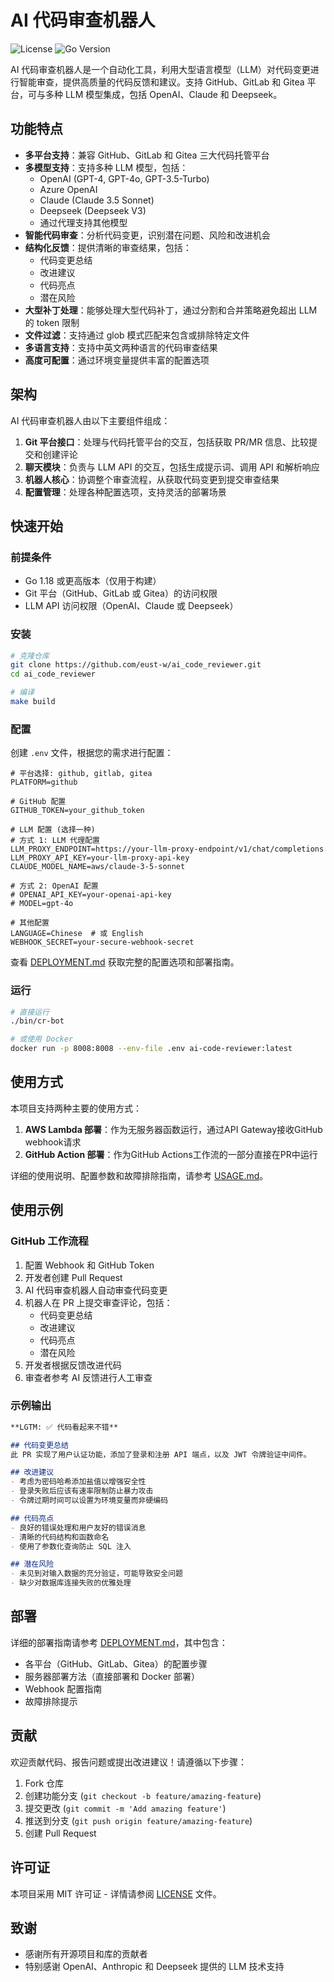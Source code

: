 # AI 代码审查机器人

![License](https://img.shields.io/badge/license-MIT-blue.svg)
![Go Version](https://img.shields.io/badge/go-1.18+-blue.svg)

AI 代码审查机器人是一个自动化工具，利用大型语言模型（LLM）对代码变更进行智能审查，提供高质量的代码反馈和建议。支持 GitHub、GitLab 和 Gitea 平台，可与多种 LLM 模型集成，包括 OpenAI、Claude 和 Deepseek。

## 功能特点

- **多平台支持**：兼容 GitHub、GitLab 和 Gitea 三大代码托管平台
- **多模型支持**：支持多种 LLM 模型，包括：
  - OpenAI (GPT-4, GPT-4o, GPT-3.5-Turbo)
  - Azure OpenAI
  - Claude (Claude 3.5 Sonnet)
  - Deepseek (Deepseek V3)
  - 通过代理支持其他模型
- **智能代码审查**：分析代码变更，识别潜在问题、风险和改进机会
- **结构化反馈**：提供清晰的审查结果，包括：
  - 代码变更总结
  - 改进建议
  - 代码亮点
  - 潜在风险
- **大型补丁处理**：能够处理大型代码补丁，通过分割和合并策略避免超出 LLM 的 token 限制
- **文件过滤**：支持通过 glob 模式匹配来包含或排除特定文件
- **多语言支持**：支持中英文两种语言的代码审查结果
- **高度可配置**：通过环境变量提供丰富的配置选项

## 架构

AI 代码审查机器人由以下主要组件组成：

1. **Git 平台接口**：处理与代码托管平台的交互，包括获取 PR/MR 信息、比较提交和创建评论
2. **聊天模块**：负责与 LLM API 的交互，包括生成提示词、调用 API 和解析响应
3. **机器人核心**：协调整个审查流程，从获取代码变更到提交审查结果
4. **配置管理**：处理各种配置选项，支持灵活的部署场景

## 快速开始

### 前提条件

- Go 1.18 或更高版本（仅用于构建）
- Git 平台（GitHub、GitLab 或 Gitea）的访问权限
- LLM API 访问权限（OpenAI、Claude 或 Deepseek）

### 安装

```bash
# 克隆仓库
git clone https://github.com/eust-w/ai_code_reviewer.git
cd ai_code_reviewer

# 编译
make build
```

### 配置

创建 `.env` 文件，根据您的需求进行配置：

```env
# 平台选择: github, gitlab, gitea
PLATFORM=github

# GitHub 配置
GITHUB_TOKEN=your_github_token

# LLM 配置 (选择一种)
# 方式 1: LLM 代理配置
LLM_PROXY_ENDPOINT=https://your-llm-proxy-endpoint/v1/chat/completions
LLM_PROXY_API_KEY=your-llm-proxy-api-key
CLAUDE_MODEL_NAME=aws/claude-3-5-sonnet

# 方式 2: OpenAI 配置
# OPENAI_API_KEY=your-openai-api-key
# MODEL=gpt-4o

# 其他配置
LANGUAGE=Chinese  # 或 English
WEBHOOK_SECRET=your-secure-webhook-secret
```

查看 [DEPLOYMENT.md](./DEPLOYMENT.md) 获取完整的配置选项和部署指南。

### 运行

```bash
# 直接运行
./bin/cr-bot

# 或使用 Docker
docker run -p 8008:8008 --env-file .env ai-code-reviewer:latest
```

## 使用方式

本项目支持两种主要的使用方式：

1. **AWS Lambda 部署**：作为无服务器函数运行，通过API Gateway接收GitHub webhook请求
2. **GitHub Action 部署**：作为GitHub Actions工作流的一部分直接在PR中运行

详细的使用说明、配置参数和故障排除指南，请参考 [USAGE.md](./docs/USAGE.md)。

## 使用示例

### GitHub 工作流程

1. 配置 Webhook 和 GitHub Token
2. 开发者创建 Pull Request
3. AI 代码审查机器人自动审查代码变更
4. 机器人在 PR 上提交审查评论，包括：
   - 代码变更总结
   - 改进建议
   - 代码亮点
   - 潜在风险
5. 开发者根据反馈改进代码
6. 审查者参考 AI 反馈进行人工审查

### 示例输出

```markdown
**LGTM: ✅ 代码看起来不错**

## 代码变更总结
此 PR 实现了用户认证功能，添加了登录和注册 API 端点，以及 JWT 令牌验证中间件。

## 改进建议
- 考虑为密码哈希添加盐值以增强安全性
- 登录失败后应该有速率限制防止暴力攻击
- 令牌过期时间可以设置为环境变量而非硬编码

## 代码亮点
- 良好的错误处理和用户友好的错误消息
- 清晰的代码结构和函数命名
- 使用了参数化查询防止 SQL 注入

## 潜在风险
- 未见到对输入数据的充分验证，可能导致安全问题
- 缺少对数据库连接失败的优雅处理
```

## 部署

详细的部署指南请参考 [DEPLOYMENT.md](./DEPLOYMENT.md)，其中包含：

- 各平台（GitHub、GitLab、Gitea）的配置步骤
- 服务器部署方法（直接部署和 Docker 部署）
- Webhook 配置指南
- 故障排除提示

## 贡献

欢迎贡献代码、报告问题或提出改进建议！请遵循以下步骤：

1. Fork 仓库
2. 创建功能分支 (`git checkout -b feature/amazing-feature`)
3. 提交更改 (`git commit -m 'Add amazing feature'`)
4. 推送到分支 (`git push origin feature/amazing-feature`)
5. 创建 Pull Request

## 许可证

本项目采用 MIT 许可证 - 详情请参阅 [LICENSE](LICENSE) 文件。

## 致谢

- 感谢所有开源项目和库的贡献者
- 特别感谢 OpenAI、Anthropic 和 Deepseek 提供的 LLM 技术支持
